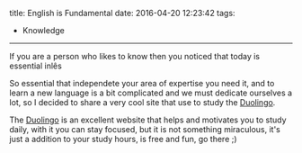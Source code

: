 title: English is Fundamental
date: 2016-04-20 12:23:42
tags:
 - Knowledge
---
If you are a person who likes to know then you noticed that today is essential inlês
<!--more-->
So essential that independete your area of expertise you need it, and to learn a new language is a bit complicated and we must dedicate ourselves a lot, so I decided to share a very cool site that use to study the [Duolingo](http://duolingo.com/ "Official Site").

The [Duolingo](http://duolingo.com/ "Official Site") is an excellent website that helps and motivates you to study daily, with it you can stay focused, but it is not something miraculous, it's just a addition to your study hours, is free and fun, go there ;)